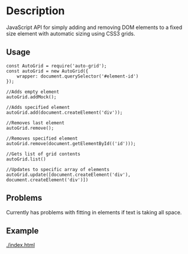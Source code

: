# Description

JavaScript API for simply adding and removing DOM elements to a fixed size element with automatic sizing using CSS3 grids.

## Usage

```
const AutoGrid = require('auto-grid');
const autoGrid = new AutoGrid({
    wrapper: document.querySelector('#element-id')
});

//Adds empty element
autoGrid.addMock();

//Adds specified element
autoGrid.add(document.createElement('div'));

//Removes last element
autoGrid.remove();

//Removes specified element
autoGrid.remove(document.getElementById(('id')));

//Gets list of grid contents
autoGrid.list()

//Updates to specific array of elements
autoGrid.update([document.createElement('div'), document.createElement('div')])
```

## Problems

Currently has problems with fitting in elements if text is taking all space.

## Example

[./index.html](./index.html)
